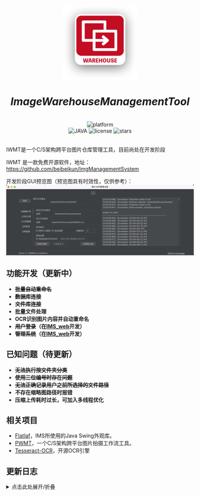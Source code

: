 <div align="center">

<img src="logo.png" width = "200" alt="logo">

# _ImageWarehouseManagementTool_
</div>
<br>
    <div align="center">
        <img alt="platform" src="https://img.shields.io/badge/platform-Windows%20%7C%20macOS-blueviolet">
    </div>
    <div align="center">
        <img alt="JAVA" src="https://img.shields.io/badge/Java-1.8-%2300599C .svg?logo=java">
        <img alt="license" src="https://img.shields.io/github/license/MaaAssistantArknights/MaaAssistantArknights">
        <img alt="stars" src="https://img.shields.io/github/stars/beibeikun/IMG_ManagementSystem?style=social">
    </div>
<br>

IWMT是一个C/S架构跨平台图片仓库管理工具，目前尚处在开发阶段

IWMT 是一款免费开源软件，地址：https://github.com/beibeikun/ImgManagementSystem

开发阶段GUI预览图（预览图具有时效性，仅供参考）：
![gui](gui.jpg)



## 功能开发（更新中）

- **~~批量自动重命名~~**
- **~~数据库连接~~**
- **~~文件库连接~~**
- **批量文件处理**
- **OCR识别图片内容并自动重命名**
- **~~用户登录~~（在[IMS_web](https://github.com/beibeikun/IMG_ManagementSystem_web)开发）**
- **~~管理系统~~（在[IMS_web](https://github.com/beibeikun/IMG_ManagementSystem_web)开发）**

## 已知问题（待更新）

- **~~无法执行按文件夹分类~~**
- **~~使用三位编号时存在问题~~**
- **~~无法正确记录用户之前所选择的文件路径~~**
- **不存在缩略图路径时报错**
- **压缩上传耗时过长，可加入多线程优化**

## 相关项目

- [Flatlaf](https://github.com/JFormDesigner/FlatLaf)，IMS所使用的Java Swing外观库。
- [PWMT](https://github.com/beibeikun/ImgWorkflowSystem)，一个C/S架构跨平台图片拍摄工作流工具。
- [Tesseract-OCR](https://github.com/tesseract-ocr/tesseract)，开源OCR引擎


## 更新日志
<details>
  <summary>点击此处展开/折叠</summary>

- **2023/06/08**-完成上传至仓库与查询仓库功能，新增缩略图策略
- **2023/06/05**-修复部分已知问题，更新部分算法，兼容多语言
- **2023/06/02**-可以进行数据库连接
- **2023/06/01**-新UI基础功能可以使用
- **2023/05/31**-重构部分功能模块
- **2023/05/30**-重构UI界面

</details>